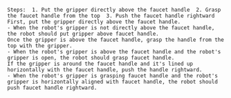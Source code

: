 
    Steps:  1. Put the gripper directly above the faucet handle  2. Grasp the faucet handle from the top  3. Push the faucet handle rightward
    First, put the gripper directly above the faucet handle.
    - When the robot's gripper is not directly above the faucet handle, the robot should put gripper above faucet handle. 
    Once the gripper is above the faucet handle, grasp the handle from the top with the gripper. 
    - When the robot's gripper is above the faucet handle and the robot's gripper is open, the robot should grasp faucet handle.
    If the gripper is around the faucet handle and it's lined up horizontally with the faucet handle, push the handle rightward.  
    - When the robot's gripper is grasping faucet handle and the robot's gripper is horizontally aligned with faucet handle, the robot should push faucet handle rightward.